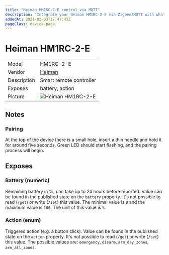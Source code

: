 ```yaml
---
title: "Heiman HM1RC-2-E control via MQTT"
description: "Integrate your Heiman HM1RC-2-E via Zigbee2MQTT with whatever smart home infrastructure you are using without the vendor's bridge or gateway."
addedAt: 2021-02-03T17:47:43Z
pageClass: device-page
---
```


<!-- !!!! -->
<!-- ATTENTION: This file is auto-generated through docgen! -->
<!-- You can only edit the "Notes"-Section between the two comment lines "Notes BEGIN" and "Notes END". -->
<!-- Do not use h1 or h2 heading within "## Notes"-Section. -->
<!-- !!!! -->

# Heiman HM1RC-2-E

|     |     |
|-----|-----|
| Model | HM1RC-2-E  |
| Vendor  | [Heiman](/supported-devices/#v=Heiman)  |
| Description | Smart remote controller |
| Exposes | battery, action |
| Picture | ![Heiman HM1RC-2-E](https://www.zigbee2mqtt.io/images/devices/HM1RC-2-E.png) |


<!-- Notes BEGIN: You can edit here. Add "## Notes" headline if not already present. -->
## Notes

### Pairing
At the top of the device there is a small hole, insert a thin needle and hold it for around five seconds.
Green LED should start flashing, and the pairing process will begin.

<!-- Notes END: Do not edit below this line -->




## Exposes

### Battery (numeric)
Remaining battery in %, can take up to 24 hours before reported.
Value can be found in the published state on the `battery` property.
It's not possible to read (`/get`) or write (`/set`) this value.
The minimal value is `0` and the maximum value is `100`.
The unit of this value is `%`.

### Action (enum)
Triggered action (e.g. a button click).
Value can be found in the published state on the `action` property.
It's not possible to read (`/get`) or write (`/set`) this value.
The possible values are: `emergency`, `disarm`, `arm_day_zones`, `arm_all_zones`.

